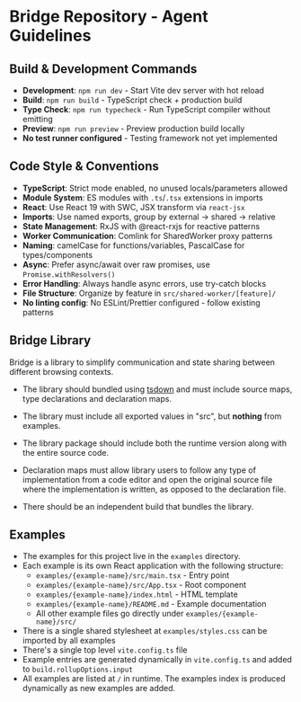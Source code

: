 # Bridge Repository - Agent Guidelines

## Build & Development Commands

- **Development**: `npm run dev` - Start Vite dev server with hot reload
- **Build**: `npm run build` - TypeScript check + production build
- **Type Check**: `npm run typecheck` - Run TypeScript compiler without emitting
- **Preview**: `npm run preview` - Preview production build locally
- **No test runner configured** - Testing framework not yet implemented

## Code Style & Conventions

- **TypeScript**: Strict mode enabled, no unused locals/parameters allowed
- **Module System**: ES modules with `.ts`/`.tsx` extensions in imports
- **React**: Use React 19 with SWC, JSX transform via `react-jsx`
- **Imports**: Use named exports, group by external → shared → relative
- **State Management**: RxJS with @react-rxjs for reactive patterns
- **Worker Communication**: Comlink for SharedWorker proxy patterns
- **Naming**: camelCase for functions/variables, PascalCase for types/components
- **Async**: Prefer async/await over raw promises, use `Promise.withResolvers()`
- **Error Handling**: Always handle async errors, use try-catch blocks
- **File Structure**: Organize by feature in `src/shared-worker/[feature]/`
- **No linting config**: No ESLint/Prettier configured - follow existing patterns

## Bridge Library

Bridge is a library to simplify communication and state sharing between different browsing contexts.

- The library should bundled using [tsdown](https://tsdown.dev/) and must include source maps, type declarations and declaration maps.

- The library must include all exported values in "src", but **nothing** from examples.

- The library package should include both the runtime version along with the entire source code.

- Declaration maps must allow library users to follow any type of implementation from a code editor and open the original source file where the implementation is written, as opposed to the declaration file.

- There should be an independent build that bundles the library.

## Examples

- The examples for this project live in the `examples` directory.
- Each example is its own React application with the following structure:
  - `examples/{example-name}/src/main.tsx` - Entry point
  - `examples/{example-name}/src/App.tsx` - Root component
  - `examples/{example-name}/index.html` - HTML template
  - `examples/{example-name}/README.md` - Example documentation
  - All other example files go directly under `examples/{example-name}/src/`
- There is a single shared stylesheet at `examples/styles.css` can be imported by all examples
- There's a single top level `vite.config.ts` file
- Example entries are generated dynamically in `vite.config.ts` and added to `build.rollupOptions.input`
- All examples are listed at `/` in runtime. The examples index is produced dynamically as new examples are added.
